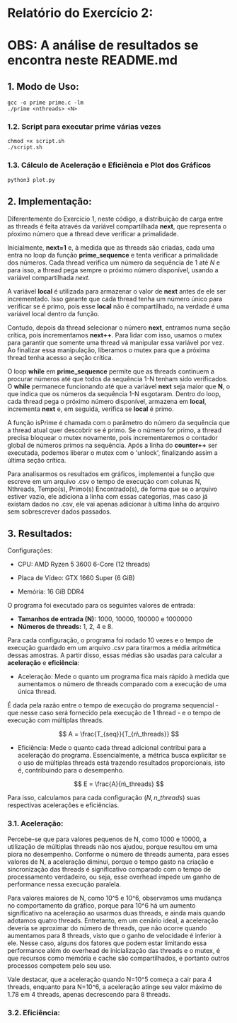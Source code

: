 # Relatório do Exercício 2:

# OBS: A análise de resultados se encontra neste README.md

## 1. Modo de Uso:

```
gcc -o prime prime.c -lm
./prime <nthreads> <N>
```

### 1.2. Script para executar prime várias vezes

```
chmod +x script.sh
./script.sh
```

### 1.3. Cálculo de Aceleração e Eficiência e Plot dos Gráficos
```
python3 plot.py
```


## 2. Implementação:

Diferentemente do Exercício 1, neste código, a distribuição de carga entre as threads é feita através da variável compartilhada **next**, que representa o pŕoximo número que a thread deve verificar a primalidade.

Inicialmente, **next=1** e, à medida que as threads são criadas, cada uma entra no loop da função **prime_sequence** e tenta verificar a primalidade dos números. Cada thread verifica um número da sequência de 1 até $N$ e para isso, a thread pega sempre o próximo número disponível, usando a variável compartilhada *next*.

A variável **local** é utilizada para armazenar o valor de **next** antes de ele ser incrementado. Isso garante que cada thread tenha um número único para verificar se é primo, pois esse **local** não é compartilhado, na verdade é uma variável local dentro da função.

Contudo, depois da thread selecionar o número **next**, entramos numa seção crítica, pois incrementamos **next++**. Para lidar com isso, usamos o mutex para garantir que somente uma thread vá manipular essa variável por vez. Ao finalizar essa manipulação, liberamos o mutex para que a próxima thread tenha  acesso a seção crítica.

O loop **while** em **prime_sequence** permite que as threads continuem a procurar números até que todos da sequência 1-N tenham sido verificados. O **while** permanece funcionando até que a variável **next** seja maior que **N**, o que indica que os números da sequência 1-N esgotaram. Dentro do loop, cada thread pega o próximo número  disponível, armazena em **local**, incrementa **next** e, em seguida, verifica se **local** é primo.

A função isPrime é chamada com o parâmetro do número da sequência que a thread atual quer descobrir se é primo. Se o número for primo, a thread precisa bloquear o mutex novamente, pois incrementaremos o contador global de números primos na sequência. Após a linha do **counter++** ser executada, podemos liberar o mutex com o 'unlock', finalizando assim a última seção crítica.

Para analisarmos os resultados em gráficos, implementei a função que escreve em um arquivo .csv o tempo de execução com colunas N, Nthreads, Tempo(s), Primo(s) Encontrado(s), de forma que se o arquivo estiver vazio, ele adiciona a linha com essas categorias, mas caso já existam dados no .csv, ele vai apenas adicionar à ultima linha do arquivo sem sobrescrever dados passados.

## 3. Resultados:

Configurações:

* CPU: AMD Ryzen 5 3600 6-Core (12 threads)

* Placa de Vídeo: GTX 1660 Super (6 GiB)

* Memória: 16 GiB DDR4

O programa foi executado para os seguintes valores de entrada:

* **Tamanhos de entrada (N):** 1000, 10000, 100000 e 1000000
* **Números de threads:** 1, 2, 4 e 8.

Para cada configuração, o programa foi rodado 10 vezes e o tempo de execução guardado em um arquivo .csv para tirarmos a média aritmética dessas amostras. A partir disso, essas médias são usadas para calcular a **aceleração** e **eficiência**:

* Aceleração:  Mede o quanto um programa fica mais rápido à medida que aumentamos o número de threads comparado com a execução de uma única thread.

É dada pela razão entre o tempo de execução do programa sequencial - que nesse caso será fornecido pela execução de 1 thread - e o tempo de execução com múltiplas threads.

$$
A = \frac{T_{seq}}{T_{n\_threads}}
$$

* Eficiência: Mede o quanto cada thread adicional contribui para a aceleração do programa. Essencialmente, a métrica busca explicitar se o uso de múltiplas threads está trazendo resultados proporcionais, isto é, contribuindo para o desempenho.

$$
E = \frac{A}{n\_threads}
$$

Para isso, calculamos para cada configuração $(N, n\_threads)$ suas respectivas acelerações e eficiências.

### 3.1. Aceleração:

Percebe-se que para valores pequenos de N, como 1000 e 10000, a utilização de múltiplas threads não nos ajudou, porque resultou em uma piora no desempenho. Conforme o número de threads aumenta, para esses valores de N, a aceleração diminui, porque o tempo gasto na criação e sincronização das threads é significativo comparado com o tempo de processamento verdadeiro, ou seja, esse overhead impede um ganho de performance nessa execução paralela.

Para valores maiores de N, como 10^5 e 10^6, observamos uma mudança no comportamento da gráfico, porque para 10^6 há um aumento significativo na aceleração ao usarmos duas threads, e ainda mais quando adotamos quatro threads. Entretanto, em um cenário ideal, a aceleração deveria se aproximar do número de threads, que não ocorre quando aumentamos para 8 threads, visto que o ganho de velocidade é inferior à ele. Nesse caso, alguns dos fatores que podem estar limitando essa performance além do overhead de inicialização das threads e o mutex, é que recursos como memória e cache são compartilhados, e portanto outros processos competem pelo seu uso.

Vale destacar, que a aceleração quando N=10^5 começa a cair para 4 threads, enquanto para N=10^6, a aceleração atinge seu valor máximo de 1.78 em 4 threads, apenas decrescendo para 8 threads.

### 3.2. Eficiência:

